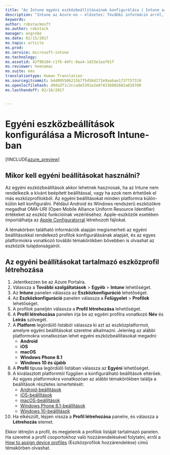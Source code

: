 ```yaml
---
title: "Az Intune egyéni eszközbeállításainak konfigurálása | Intune az Azure-on – előzetes | Microsoft Docs"
description: "Intune az Azure-on – előzetes: További információ arról, hogyan használható az Intune az egyéni beállítások a felügyelt eszközökön való konfigurálásához."
keywords: 
author: robstackmsft
ms.author: robstack
manager: angrobe
ms.date: 02/15/2017
ms.topic: article
ms.prod: 
ms.service: microsoft-intune
ms.technology: 
ms.assetid: 42f9b104-c1f6-4dfc-8aa4-1d33e1eaf61f
ms.reviewer: heenamac
ms.suite: ems
translationtype: Human Translation
ms.sourcegitcommit: b4d095506215b775d56d172e9aabae1737757310
ms.openlocfilehash: d9da3f1c2ccade5391e2e874336802602a016700
ms.lasthandoff: 02/16/2017


---
```


# <a name="how-to-configure-custom-device-settings-in-microsoft-intune"></a>Egyéni eszközbeállítások konfigurálása a Microsoft Intune-ban

[!INCLUDE[azure_preview](../includes/azure_preview.md)]

## <a name="when-to-use-custom-settings"></a>Mikor kell egyéni beállításokat használni?

Az egyéni eszközbeállítások akkor lehetnek hasznosak, ha az Intune nem rendelkezik a kívánt beépített beállítással, vagy ha azok nem érhetőek el más eszközprofilokból.
Az egyéni beállításokat minden platformra külön-külön kell konfigurálni. Például Android és Windows rendszerű eszközökre megadhat OMA-URI (Open Mobile Alliance Uniform Resource Identifier) értékeket az eszköz funkcióinak vezérléséhez. Apple-eszközök esetében importálhatja az [Apple Configuratorral](https://itunes.apple.com/us/app/apple-configurator-2/id1037126344?mt=12) létrehozott fájlokat.

A témakörben található információk alapján megismerheti az egyéni beállításokkal rendelkező profilok konfigurálásának alapjait, és az egyes platformokra vonatkozó további témakörökben bővebben is olvashat az eszközök tulajdonságairól.

## <a name="create-a-device-profile-containing-custom-settings"></a>Az egyéni beállításokat tartalmazó eszközprofil létrehozása

1. Jelentkezzen be az Azure Portalra.
2. Válassza a **További szolgáltatások** > **Egyéb** > **Intune** lehetőséget.
3. Az **Intune** panelen válassza az **Eszközkonfiguráció** lehetőséget.
2. Az **Eszközkonfiguráció** panelen válassza a **Felügyelet** > **Profilok** lehetőséget.
3. A profilok paneljén válassza a **Profil létrehozása** lehetőséget.
4. A **Profil létrehozása** panelen írja be az egyéni profilra vonatkozó **Név** és **Leírás** szövegét.
5. A **Platform** legördülő listából válassza ki azt az eszközplatformot, amelyre egyéni beállításokat szeretne alkalmazni. Jelenleg az alábbi platformokra vonatkozóan lehet egyéni eszközbeállításokat megadni:
    - **Android**
    - **iOS**
    - **macOS**
    - **Windows Phone 8.1**
    - **Windows 10 és újabb**
6. A **Profil** típusa legördülő listában válassza az **Egyéni** lehetőséget.
7. A kiválasztott platformtól függően a konfigurálható beállítások eltérőek. Az egyes platformokra vonatkozóan az alábbi témakörökben találja a beállítások részletes ismertetését:
    - [Android-beállítások](custom-for-android.md)
    - [iOS-beállítások](custom-for-ios.md)
    - [macOS-beállítások](custom-for-macos.md)
    - [Windows Phone 8.1-beállítások](custom-for-windows-phone-8-1.md)
    - [Windows 10-beállítások](custom-for-windows-10.md)
8. Ha elkészült, lépjen vissza a **Profil létrehozása** panelre, és válassza a **Létrehozás** elemet.

Ekkor létrejön a profil, és megjelenik a profilok listáját tartalmazó panelen.
Ha szeretné a profil csoportokhoz való hozzárendelésével folytatni, erről a [How to assign device profiles](how-to-assign-device-profiles.md) (Eszközprofilok hozzárendelése) című témakörben olvashat.


